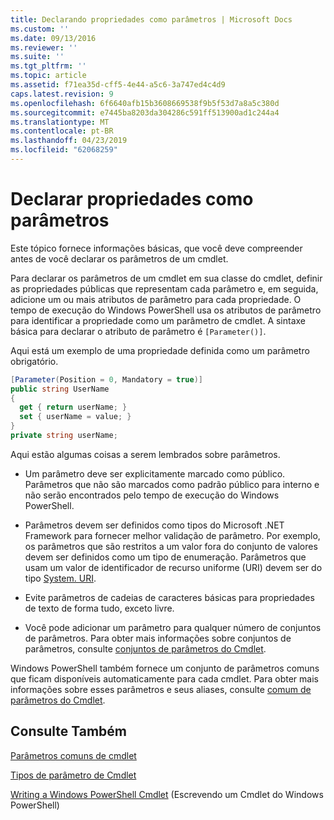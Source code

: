 ```yaml
---
title: Declarando propriedades como parâmetros | Microsoft Docs
ms.custom: ''
ms.date: 09/13/2016
ms.reviewer: ''
ms.suite: ''
ms.tgt_pltfrm: ''
ms.topic: article
ms.assetid: f71ea35d-cff5-4e44-a5c6-3a747ed4c4d9
caps.latest.revision: 9
ms.openlocfilehash: 6f6640afb15b3608669538f9b5f53d7a8a5c380d
ms.sourcegitcommit: e7445ba8203da304286c591ff513900ad1c244a4
ms.translationtype: MT
ms.contentlocale: pt-BR
ms.lasthandoff: 04/23/2019
ms.locfileid: "62068259"
---
```

# <a name="declaring-properties-as-parameters"></a>Declarar propriedades como parâmetros

Este tópico fornece informações básicas, que você deve compreender antes de você declarar os parâmetros de um cmdlet.

Para declarar os parâmetros de um cmdlet em sua classe do cmdlet, definir as propriedades públicas que representam cada parâmetro e, em seguida, adicione um ou mais atributos de parâmetro para cada propriedade. O tempo de execução do Windows PowerShell usa os atributos de parâmetro para identificar a propriedade como um parâmetro de cmdlet. A sintaxe básica para declarar o atributo de parâmetro é `[Parameter()]`.

Aqui está um exemplo de uma propriedade definida como um parâmetro obrigatório.

```csharp
[Parameter(Position = 0, Mandatory = true)]
public string UserName
{
  get { return userName; }
  set { userName = value; }
}
private string userName;
```

Aqui estão algumas coisas a serem lembrados sobre parâmetros.

- Um parâmetro deve ser explicitamente marcado como público. Parâmetros que não são marcados como padrão público para interno e não serão encontrados pelo tempo de execução do Windows PowerShell.

- Parâmetros devem ser definidos como tipos do Microsoft .NET Framework para fornecer melhor validação de parâmetro. Por exemplo, os parâmetros que são restritos a um valor fora do conjunto de valores devem ser definidos como um tipo de enumeração. Parâmetros que usam um valor de identificador de recurso uniforme (URI) devem ser do tipo [System. URI](/dotnet/api/System.Uri).

- Evite parâmetros de cadeias de caracteres básicas para propriedades de texto de forma tudo, exceto livre.

- Você pode adicionar um parâmetro para qualquer número de conjuntos de parâmetros. Para obter mais informações sobre conjuntos de parâmetros, consulte [conjuntos de parâmetros do Cmdlet](./cmdlet-parameter-sets.md).

Windows PowerShell também fornece um conjunto de parâmetros comuns que ficam disponíveis automaticamente para cada cmdlet. Para obter mais informações sobre esses parâmetros e seus aliases, consulte [comum de parâmetros do Cmdlet](./common-parameter-names.md).

## <a name="see-also"></a>Consulte Também

[Parâmetros comuns de cmdlet](./common-parameter-names.md)

[Tipos de parâmetro de Cmdlet](./types-of-cmdlet-parameters.md)

[Writing a Windows PowerShell Cmdlet](./writing-a-windows-powershell-cmdlet.md) (Escrevendo um Cmdlet do Windows PowerShell)

